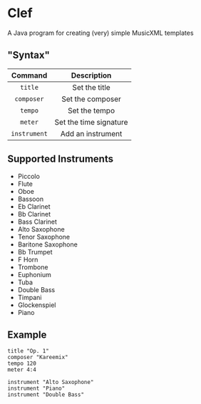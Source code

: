 # Clef

A Java program for creating (very) simple MusicXML templates

## "Syntax"
| Command | Description |
| :---: | :---: |
| `title` | Set the title |
| `composer` | Set the composer |
| `tempo` | Set the tempo |
| `meter` | Set the time signature |
| `instrument` | Add an instrument |

## Supported Instruments
- Piccolo
- Flute
- Oboe
- Bassoon
- Eb Clarinet
- Bb Clarinet
- Bass Clarinet
- Alto Saxophone
- Tenor Saxophone
- Baritone Saxophone
- Bb Trumpet
- F Horn
- Trombone
- Euphonium
- Tuba
- Double Bass
- Timpani
- Glockenspiel
- Piano

## Example
```
title "Op. 1"
composer "Kareemix"
tempo 120
meter 4:4

instrument "Alto Saxophone"
instrument "Piano"
instrument "Double Bass"
```
